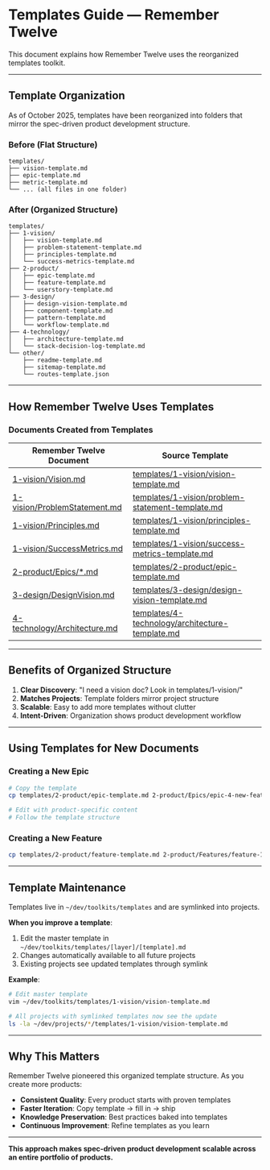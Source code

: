 # Templates Guide — Remember Twelve

This document explains how Remember Twelve uses the reorganized templates toolkit.

---

## Template Organization

As of October 2025, templates have been reorganized into folders that mirror the spec-driven product development structure.

### Before (Flat Structure)
```
templates/
├── vision-template.md
├── epic-template.md
├── metric-template.md
└── ... (all files in one folder)
```

### After (Organized Structure)
```
templates/
├── 1-vision/
│   ├── vision-template.md
│   ├── problem-statement-template.md
│   ├── principles-template.md
│   └── success-metrics-template.md
├── 2-product/
│   ├── epic-template.md
│   ├── feature-template.md
│   └── userstory-template.md
├── 3-design/
│   ├── design-vision-template.md
│   ├── component-template.md
│   ├── pattern-template.md
│   └── workflow-template.md
├── 4-technology/
│   ├── architecture-template.md
│   └── stack-decision-log-template.md
└── other/
    ├── readme-template.md
    ├── sitemap-template.md
    └── routes-template.json
```

---

## How Remember Twelve Uses Templates

### Documents Created from Templates

| Remember Twelve Document | Source Template |
|-------------------------|-----------------|
| [1-vision/Vision.md](1-vision/Vision.md) | [templates/1-vision/vision-template.md](templates/1-vision/vision-template.md) |
| [1-vision/ProblemStatement.md](1-vision/ProblemStatement.md) | [templates/1-vision/problem-statement-template.md](templates/1-vision/problem-statement-template.md) |
| [1-vision/Principles.md](1-vision/Principles.md) | [templates/1-vision/principles-template.md](templates/1-vision/principles-template.md) |
| [1-vision/SuccessMetrics.md](1-vision/SuccessMetrics.md) | [templates/1-vision/success-metrics-template.md](templates/1-vision/success-metrics-template.md) |
| [2-product/Epics/*.md](2-product/Epics/) | [templates/2-product/epic-template.md](templates/2-product/epic-template.md) |
| [3-design/DesignVision.md](3-design/DesignVision.md) | [templates/3-design/design-vision-template.md](templates/3-design/design-vision-template.md) |
| [4-technology/Architecture.md](4-technology/Architecture.md) | [templates/4-technology/architecture-template.md](templates/4-technology/architecture-template.md) |

---

## Benefits of Organized Structure

1. **Clear Discovery**: "I need a vision doc? Look in templates/1-vision/"
2. **Matches Projects**: Template folders mirror project structure
3. **Scalable**: Easy to add more templates without clutter
4. **Intent-Driven**: Organization shows product development workflow

---

## Using Templates for New Documents

### Creating a New Epic

```bash
# Copy the template
cp templates/2-product/epic-template.md 2-product/Epics/epic-4-new-feature.md

# Edit with product-specific content
# Follow the template structure
```

### Creating a New Feature

```bash
cp templates/2-product/feature-template.md 2-product/Features/feature-1.1-photo-quality.md
```

---

## Template Maintenance

Templates live in `~/dev/toolkits/templates` and are symlinked into projects.

**When you improve a template**:
1. Edit the master template in `~/dev/toolkits/templates/[layer]/[template].md`
2. Changes automatically available to all future projects
3. Existing projects see updated templates through symlink

**Example**:
```bash
# Edit master template
vim ~/dev/toolkits/templates/1-vision/vision-template.md

# All projects with symlinked templates now see the update
ls -la ~/dev/projects/*/templates/1-vision/vision-template.md
```

---

## Why This Matters

Remember Twelve pioneered this organized template structure. As you create more products:

- **Consistent Quality**: Every product starts with proven templates
- **Faster Iteration**: Copy template → fill in → ship
- **Knowledge Preservation**: Best practices baked into templates
- **Continuous Improvement**: Refine templates as you learn

---

**This approach makes spec-driven product development scalable across an entire portfolio of products.**
